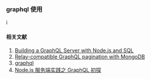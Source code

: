 ### graphql 使用


i
#### 相关文献

1. [Building a GraphQL Server with Node.js and SQL](https://www.reindex.io/blog/building-a-graphql-server-with-node-js-and-sql/)
2. [Relay-compatible GraphQL pagination with MongoDB](https://www.reindex.io/blog/relay-graphql-pagination-with-mongodb/)
3. [graphql](http://graphql.org/code/)
4. [Node.js 服务端实践之 GraphQL 初探](https://yq.aliyun.com/articles/4119)